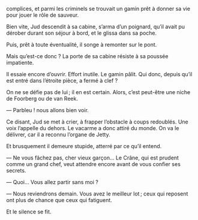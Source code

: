 complices, et parmi les criminels se trouvait un gamin prêt à donner sa vie pour jouer le rôle de sauveur.

Bien vite, Jud descendit à sa cabine, s’arma d’un poignard, qu’il avait pu dérober durant son séjour à bord, et le glissa dans sa poche.
 
Puis, prêt à toute éventualité, il songe à remonter sur le pont.

Mais qu’est-ce donc ? La porte de sa cabine résiste à sa poussée impatiente.

Il essaie encore d’ouvrir. Effort inutile. Le gamin pâlit. Qui donc, depuis
qu’il est entré dans l’étroite pièce, a fermé à clef ?

On ne se défie pas de lui ; il en est certain. Alors, c’est peut-être une niche de Foorberg ou de van Reek.

— Parbleu ! nous allons bien voir.

Ce disant, Jud se met à crier, à frapper l’obstacle à coups redoublés. Une voix l’appelle du dehors. Le vacarme a donc attiré du monde. On va le
délivrer, car il a reconnu l’organe de Jetty.

Et brusquement il demeure stupide, atterré par ce qu’il entend.

— Ne vous fâchez pas, cher vieux garçon… Le Crâne, qui est prudent comme un grand chef, veut attendre encore avant de vous confier ses secrets.

— Quoi… Vous allez partir sans moi ?

— Nous reviendrons demain. Vous avez le meilleur lot ; ceux qui reposent ont plus de chance que ceux qui fatiguent.

Et le silence se fit.
   

